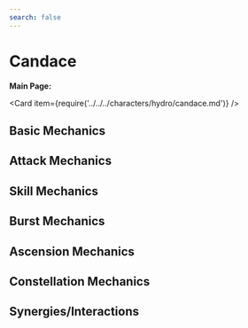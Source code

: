 ```yaml
---
search: false
---
```


# Candace

**Main Page:**

<Card item={require('../../../characters/hydro/candace.md')} />

## Basic Mechanics

## Attack Mechanics

## Skill Mechanics

## Burst Mechanics

## Ascension Mechanics

## Constellation Mechanics

## Synergies/Interactions
